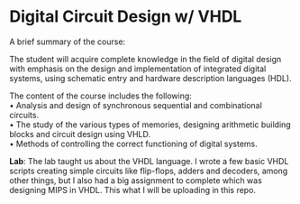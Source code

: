 # Digital Circuit Design w/ VHDL
A brief summary of the course:

The student will acquire complete knowledge in the field of digital design with emphasis on the design and implementation of integrated digital systems, using schematic entry and hardware description languages ​​(HDL).  

The content of the course includes the following:  
• Analysis and design of synchronous sequential and combinational circuits.  
• The study of the various types of memories, designing arithmetic building blocks and circuit design using VHLD.  
• Methods of controlling the correct functioning of digital systems.  

**Lab**: The lab taught us about the VHDL language. I wrote a few basic VHDL scripts creating simple circuits like flip-flops, adders and decoders, among other things, but I also had a big assignment to complete which was designing MIPS in VHDL. This what I will be uploading in this repo.

